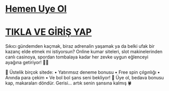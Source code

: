 # <a href="https://edu.norwichuniversty.com/tr?faff=4109">Hemen Uye Ol</a>
# <a href="https://edu.norwichuniversty.com/tr?faff=4109">TIKLA VE GİRİŞ YAP</a>
Sıkıcı gündemden kaçmak, biraz adrenalin yaşamak ya da belki ufak bir kazanç elde etmek mi istiyorsun?
Online kumar siteleri, slot makinelerinden canlı casinoya, spordan tombalaya kadar her zevke uygun eğlenceyi ayağına getiriyor! 🎲🎯

💸 Üstelik birçok sitede:
• Yatırımsız deneme bonusu
• Free spin çılgınlığı
• Anında para çekim
• Ve bol bol şans seni bekliyor!
🎁 Üye ol, bedava bonusu kap, makaraları döndür.
Gerisi... artık senin şansına kalmış 🍀

